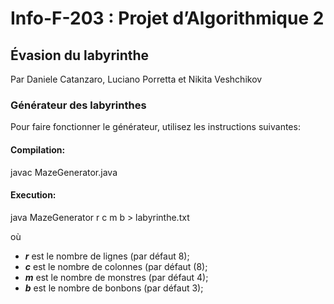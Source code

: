 # Info-F-203 : Projet d’Algorithmique 2
## Évasion du labyrinthe
Par Daniele Catanzaro, Luciano Porretta et Nikita Veshchikov

### Générateur des labyrinthes
Pour faire fonctionner le générateur, utilisez les instructions suivantes:

#### Compilation:
javac MazeGenerator.java

#### Execution:  
java MazeGenerator r c m b > labyrinthe.txt

où

* ***r*** est le nombre de lignes (par défaut 8);
* ***c*** est le nombre de colonnes (par défaut (8); 
* ***m*** est le nombre de monstres (par défaut 4); 
* ***b*** est le nombre de bonbons (par défaut 3);